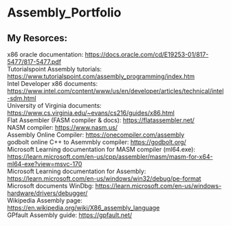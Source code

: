 # Assembly_Portfolio
## My Resorces: <br />
x86 oracle documentation: https://docs.oracle.com/cd/E19253-01/817-5477/817-5477.pdf <br />
Tutorialspoint Assembly tutorials: https://www.tutorialspoint.com/assembly_programming/index.htm <br />
Intel Developer x86 documents: https://www.intel.com/content/www/us/en/developer/articles/technical/intel-sdm.html <br />
University of Virginia documents: https://www.cs.virginia.edu/~evans/cs216/guides/x86.html <br />
Flat Assembler (FASM compiler & docs): https://flatassembler.net/ <br />
NASM compiler: https://www.nasm.us/ <br />
Assembly Online Compiler: https://onecompiler.com/assembly <br />
godbolt online C++ to Asemmbly compiler: https://godbolt.org/ <br />
Microsoft Learning documentation for MASM compiler (ml64.exe): https://learn.microsoft.com/en-us/cpp/assembler/masm/masm-for-x64-ml64-exe?view=msvc-170 <br />
Microsoft Learning documentation for Assembly: https://learn.microsoft.com/en-us/windows/win32/debug/pe-format <br />
Microsoft documents WinDbg: https://learn.microsoft.com/en-us/windows-hardware/drivers/debugger/ <br />
Wikipedia Assembly page: https://en.wikipedia.org/wiki/X86_assembly_language <br />
GPfault Assembly guide: https://gpfault.net/ <br />
